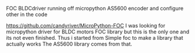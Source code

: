 FOC BLDCdriver running off micropython
AS5600 encoder and configure other in the code

https://github.com/candyriver/MicroPython-FOC
I was looking for micropython driver for BLDC motors FOC library but this is the only one and its not even finished. 
Thus i started from Simple foc to make a library that actually works
The AS5600 library comes from that.
